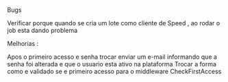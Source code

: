 
Bugs 

Verificar porque quando se cria um lote como cliente de Speed , ao rodar o job esta dando problema 

Melhorias :

Apos o primeiro acesso e senha trocar enviar um e-mail informando que a senha foi alterada e que o usuario esta ativo na plataforma
Trocar a forma como e validado se e primeiro acesso para o middleware CheckFirstAccess
